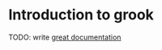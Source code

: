 # Introduction to grook

TODO: write [great documentation](http://jacobian.org/writing/great-documentation/what-to-write/)
